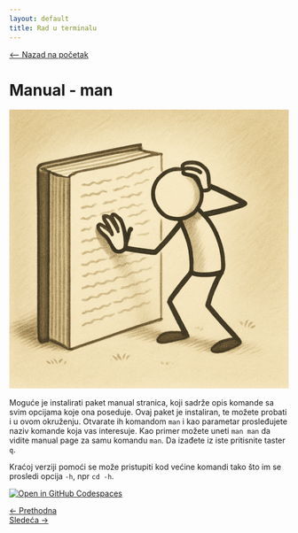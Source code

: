 ```yaml
---
layout: default
title: Rad u terminalu
---
```


<link rel="stylesheet" href="/UNIX-beginner-course/assets/css/custom.css">

 
<script>
  window.dataLayer = window.dataLayer || [];
  function gtag(){dataLayer.push(arguments);}
  gtag('js', new Date());
  gtag('config', 'G-Q6NY1G1P9S');
</script>
<script defer data-domain="dianasantavec.github.io/unix-beginner-course" src="https://unix.psc.vl.ba.node.igorsikuljak.rs/js/script.js"></script>

<div style="margin-bottom: 1em;">
  <a href="/UNIX-beginner-course/" class="button-nav">⟵ Nazad na početak</a>
</div>

# Manual - man

![man figure](../assets/diagrams/manual_figure.png)

Moguće je instalirati paket manual stranica, koji sadrže opis komande sa svim opcijama koje ona poseduje. Ovaj paket je instaliran, te možete probati i u ovom okruženju. Otvarate ih komandom `man` i kao parametar prosleđujete naziv komande koja vas interesuje. Kao primer možete uneti `man man` da vidite manual page za samu komandu `man`. Da izađete iz iste pritisnite taster `q`.

Kraćoj verziji pomoći se može pristupiti kod većine komandi tako što im se prosledi opcija `-h`, npr `cd -h`.

[![Open in GitHub Codespaces](https://github.com/codespaces/badge.svg)](https://github.com/codespaces/new/?repo=dianasantavec/UNIX-beginner-course&devcontainer_path=.devcontainer/devcontainer.json)

<div class="nav-buttons-wrapper">
  <div class="nav-left">
    <a href="3_1-faster_terminal_navigation.html" class="button-nav">← Prethodna</a>
  </div>
  <div class="nav-right">
    <a href="3_3-vezbe.html" class="button-nav">Sledeća →</a>
  </div>
</div>